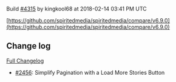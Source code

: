 Build [#4315](https://circleci.com/gh/spiritedmedia/spiritedmedia/4315) by kingkool68 at 2018-02-14 03:41 PM UTC

[https://github.com/spiritedmedia/spiritedmedia/compare/v6.9.0](https://github.com/spiritedmedia/spiritedmedia/compare/v6.9.0)
## Change log
[Full Changelog](https://github.com/spiritedmedia/spiritedmedia/compare/v6.8.1...v6.9.0)

 - [#2456](https://github.com/spiritedmedia/spiritedmedia/pull/2456): Simplify Pagination with a Load More Stories Button
